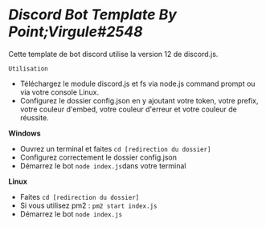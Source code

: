 # **_Discord Bot Template By Point;Virgule#2548_**

Cette template de bot discord utilise la version 12 de discord.js.

```
Utilisation
```

* Téléchargez le module discord.js et fs via node.js command prompt ou via votre console Linux.
* Configurez le dossier config.json en y ajoutant votre token, votre prefix, votre couleur d'embed, votre couleur d'erreur et votre couleur de réussite.

**Windows** 
* Ouvrez un terminal et faites `cd [redirection du dossier]`
* Configurez correctement le dossier config.json
* Démarrez le bot `node index.js`dans votre terminal

**Linux** 
* Faites `cd [redirection du dossier]`
* Si vous utilisez pm2 : `pm2 start index.js`
* Démarrez le bot `node index.js`
